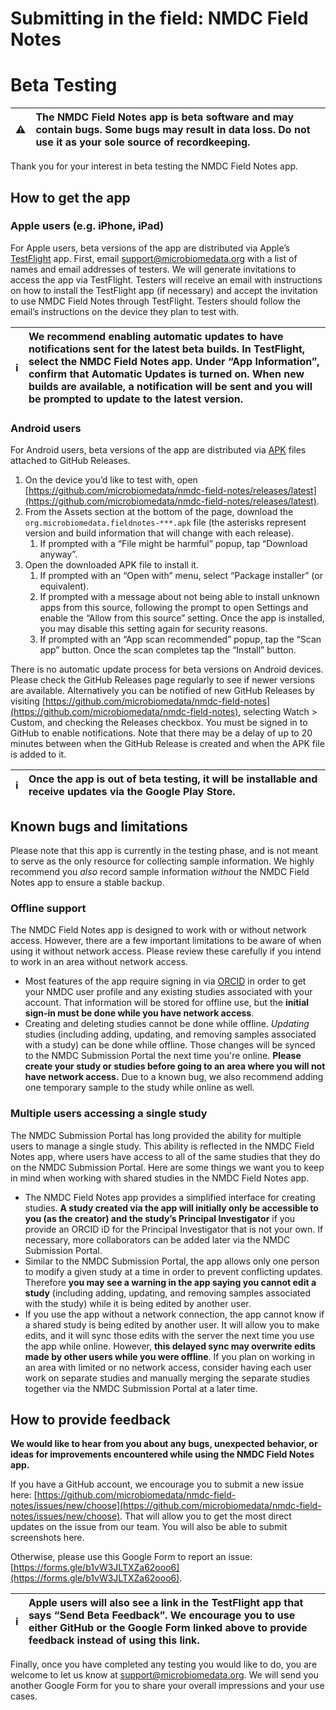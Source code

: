# Submitting in the field: NMDC Field Notes

# Beta Testing

| ⚠️ | The NMDC Field Notes app is beta software and may contain bugs. Some bugs may result in data loss. Do not use it as your sole source of recordkeeping. |
| ----: | :---- |

Thank you for your interest in beta testing the NMDC Field Notes app.

## How to get the app

### Apple users (e.g. iPhone, iPad)

For Apple users, beta versions of the app are distributed via Apple’s [TestFlight](https://testflight.apple.com/) app. First, email [support@microbiomedata.org](mailto:support@microbiomedata.org) with a list of names and email addresses of testers. We will generate invitations to access the app via TestFlight. Testers will receive an email with instructions on how to install the TestFlight app (if necessary) and accept the invitation to use NMDC Field Notes through TestFlight. Testers should follow the email’s instructions on the device they plan to test with.

| ℹ️ | We recommend enabling automatic updates to have notifications sent for the latest beta builds. In TestFlight, select the NMDC Field Notes app. Under “App Information”, confirm that Automatic Updates is turned on. When new builds are available, a notification will be sent and you will be prompted to update to the latest version.  |
| ----: | :---- |

### Android users

For Android users, beta versions of the app are distributed via [APK](https://en.wikipedia.org/wiki/Apk_\(file_format\)) files attached to GitHub Releases.

1. On the device you’d like to test with, open [https://github.com/microbiomedata/nmdc-field-notes/releases/latest](https://github.com/microbiomedata/nmdc-field-notes/releases/latest).   
2. From the Assets section at the bottom of the page, download the `org.microbiomedata.fieldnotes-***.apk` file (the asterisks represent version and build information that will change with each release).  
   1. If prompted with a “File might be harmful” popup, tap “Download anyway”.  
3. Open the downloaded APK file to install it.   
   1. If prompted with an “Open with” menu, select “Package installer” (or equivalent).  
   2. If prompted with a message about not being able to install unknown apps from this source, following the prompt to open Settings and enable the “Allow from this source” setting. Once the app is installed, you may disable this setting again for security reasons.  
   3. If prompted with an “App scan recommended” popup, tap the “Scan app” button. Once the scan completes tap the “Install” button.

There is no automatic update process for beta versions on Android devices. Please check the GitHub Releases page regularly to see if newer versions are available. Alternatively you can be notified of new GitHub Releases by visiting [https://github.com/microbiomedata/nmdc-field-notes](https://github.com/microbiomedata/nmdc-field-notes), selecting Watch \> Custom, and checking the Releases checkbox. You must be signed in to GitHub to enable notifications. Note that there may be a delay of up to 20 minutes between when the GitHub Release is created and when the APK file is added to it.

| ℹ️ | Once the app is out of beta testing, it will be installable and receive updates via the Google Play Store. |
| ----: | :---- |

## Known bugs and limitations

Please note that this app is currently in the testing phase, and is not meant to serve as the only resource for collecting sample information. We highly recommend you _also_ record sample information _without_ the NMDC Field Notes app to ensure a stable backup.  

### Offline support

The NMDC Field Notes app is designed to work with or without network access. However, there are a few important limitations to be aware of when using it without network access. Please review these carefully if you intend to work in an area without network access.

* Most features of the app require signing in via [ORCID](https://orcid.org/) in order to get your NMDC user profile and any existing studies associated with your account. That information will be stored for offline use, but the **initial sign-in must be done while you have network access**.  
* Creating and deleting studies cannot be done while offline. *Updating* studies (including adding, updating, and removing samples associated with a study) can be done while offline. Those changes will be synced to the NMDC Submission Portal the next time you're online. **Please create your study or studies before going to an area where you will not have network access.** Due to a known bug, we also recommend adding one temporary sample to the study while online as well.

### Multiple users accessing a single study

The NMDC Submission Portal has long provided the ability for multiple users to manage a single study. This ability is reflected in the NMDC Field Notes app, where users have access to all of the same studies that they do on the NMDC Submission Portal. Here are some things we want you to keep in mind when working with shared studies in the NMDC Field Notes app.

* The NMDC Field Notes app provides a simplified interface for creating studies. **A study created via the app will initially only be accessible to you (as the creator) and the study’s Principal Investigator** if you provide an ORCID iD for the Principal Investigator that is not your own. If necessary, more collaborators can be added later via the NMDC Submission Portal.  
* Similar to the NMDC Submission Portal, the app allows only one person to modify a given study at a time in order to prevent conflicting updates. Therefore **you may see a warning in the app saying you cannot edit a study** (including adding, updating, and removing samples associated with the study) while it is being edited by another user.  
* If you use the app without a network connection, the app cannot know if a shared study is being edited by another user. It will allow you to make edits, and it will sync those edits with the server the next time you use the app while online. However, **this delayed sync may overwrite edits made by other users while you were offline**. If you plan on working in an area with limited or no network access, consider having each user work on separate studies and manually merging the separate studies together via the NMDC Submission Portal at a later time.

## How to provide feedback

**We would like to hear from you about any bugs, unexpected behavior, or ideas for improvements encountered while using the NMDC Field Notes app.**

If you have a GitHub account, we encourage you to submit a new issue here: [https://github.com/microbiomedata/nmdc-field-notes/issues/new/choose](https://github.com/microbiomedata/nmdc-field-notes/issues/new/choose). That will allow you to get the most direct updates on the issue from our team. You will also be able to submit screenshots here.

Otherwise, please use this Google Form to report an issue: [https://forms.gle/b1vW3JLTXZa62ooo6](https://forms.gle/b1vW3JLTXZa62ooo6).

| ℹ️ | Apple users will also see a link in the TestFlight app that says “Send Beta Feedback”. We encourage you to use either GitHub or the Google Form linked above to provide feedback instead of using this link. |
| ----: | :---- |

Finally, once you have completed any testing you would like to do, you are welcome to let us know at [support@microbiomedata.org](mailto:support@microbiomedata.org). We will send you another Google Form for you to share your overall impressions and your use cases.